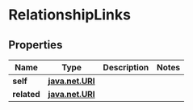 
# RelationshipLinks

## Properties
| Name | Type | Description | Notes |
| ------------ | ------------- | ------------- | ------------- |
| **self** | [**java.net.URI**](java.net.URI.md) |  |  |
| **related** | [**java.net.URI**](java.net.URI.md) |  |  |



